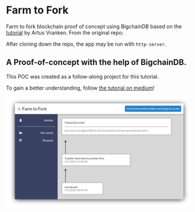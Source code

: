 # Farm to Fork

Farm to fork blockchain proof of concept using BigchainDB based on the [tutorial](https://medium.com/wearetheledger/bigchaindb-a-hands-on-approach-42e1d3b4e7a) by Artus Vranken. From the original repo:

After cloning down the repo, the app may be run with `http-server`.

## A Proof-of-concept with the help of BigchainDB.

This POC was created as a follow-along project for this tutorial.

To gain a better understanding, follow [the tutorial on medium](https://medium.com/wearetheledger/bigchaindb-a-hands-on-approach-42e1d3b4e7a)!

![preview of the POC](img/preview.png)

